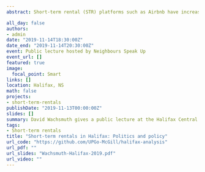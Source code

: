 ```yaml
---
abstract: Short-term rental (STR) platforms such as Airbnb have increasingly become the focal point of an urban conflict over how residential properties should be used, and in whose interests. Building on the recently released report "Short-term rentals in Halifax- UPGo city spotlight", this presentation addresses three crucial questions. 1) Housing impacts- What impact have STRs had on urban housing availability and affordability, and on neighbourhood quality of life? 2) Social dynamics- How is the platform economy changing social and economic relationships between inhabitants, housing, and urban space? 3) Policy options- What policy options are available to governments seeking to regulate STRs in the public interest? What evidence exists about the effectiveness of different regulatory approaches? In answering these questions, the presentation will include a detailed empirical discussion of the state of short-term rentals in Halifax.

all_day: false
authors:
- admin
date: "2019-11-14T18:30:00Z"
date_end: "2019-11-14T20:30:00Z"
event: Public lecture hosted by Neighbours Speak Up
event_url: []
featured: true
image:
  focal_point: Smart
links: []
location: Halifax, NS
math: false
projects:
- short-term-rentals
publishDate: "2019-11-13T00:00:00Z"
slides: []
summary: David Wachsmuth gives a public lecture at the Halifax Central Library on short-term rentals in Halifax, their impact on local housing supply, and policy options for regulating the sector.
tags:
- Short-term rentals
title: "Short-term rentals in Halifax: Politics and policy"
url_code: "https://github.com/UPGo-McGill/halifax-analysis"
url_pdf: ""
url_slides: "Wachsmuth-Halifax-2019.pdf"
url_video: ""
---
```

